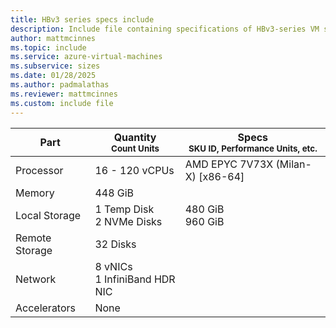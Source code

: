 ```yaml
---
title: HBv3 series specs include
description: Include file containing specifications of HBv3-series VM sizes.
author: mattmcinnes
ms.topic: include
ms.service: azure-virtual-machines
ms.subservice: sizes
ms.date: 01/28/2025
ms.author: padmalathas
ms.reviewer: mattmcinnes
ms.custom: include file
---
```

| Part | Quantity <br><sup>Count Units | Specs <br><sup>SKU ID, Performance Units, etc.  |
|---|---|---|
| Processor      | 16 - 120 vCPUs     | AMD EPYC 7V73X (Milan-X) [x86-64] |
| Memory         | 448 GiB        |    |
| Local Storage  | 1 Temp Disk <br> 2 NVMe Disks         | 480 GiB  <br> 960 GiB  |
| Remote Storage | 32 Disks        |  |
| Network        | 8 vNICs <br> 1 InfiniBand HDR NIC        |  |
| Accelerators   | None            |     |
